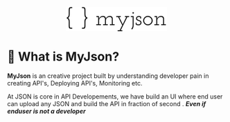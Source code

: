 <div align="center">
    <img src="https://raw.githubusercontent.com/SunWonders/myjson/develop/src/assets/images/logo-black.png?token=GHSAT0AAAAAABM3XJEOICJI3DVPMPVVZQBUYP5I3UA">
</div>

# 👀 What is MyJson?

**MyJson** is an creative project built by understanding developer pain in creating API's, Deploying API's, Monitoring etc.

At JSON is core in API Developements, we have build an UI where end user can upload any JSON and build the API in fraction of second . ***Even if enduser is not a developer***


